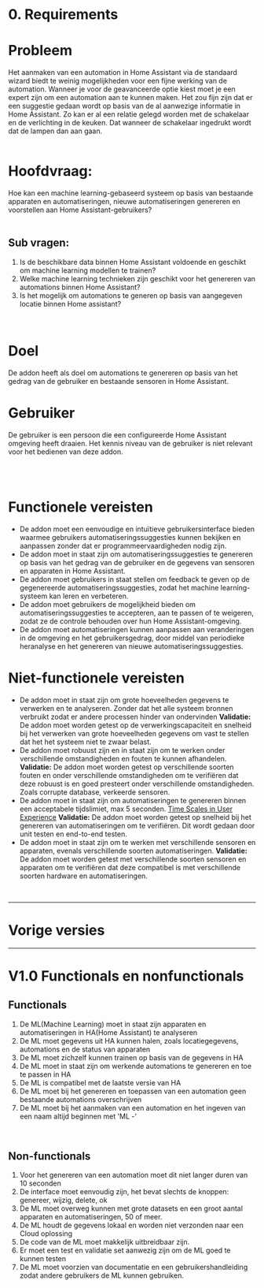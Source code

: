 # 0. Requirements

# Probleem

Het aanmaken van een automation in Home Assistant via de standaard wizard biedt te weinig mogelijkheden voor een fijne werking van de automation. Wanneer je voor de geavanceerde optie kiest moet je een expert zijn om een automation aan te kunnen maken.
Het zou fijn zijn dat er een suggestie gedaan wordt op basis van de al aanwezige informatie in Home Assistant. Zo kan er al een relatie gelegd worden met de schakelaar en de verlichting in de keuken. Dat wanneer de schakelaar ingedrukt wordt dat de lampen dan aan gaan.
<br>
<br>

# Hoofdvraag:

Hoe kan een machine learning-gebaseerd systeem op basis van bestaande apparaten en automatiseringen, nieuwe automatiseringen genereren en voorstellen aan Home Assistant-gebruikers?
<br>
<br>

## Sub vragen:

1. Is de beschikbare data binnen Home Assistant voldoende en geschikt om machine learning modellen te trainen?
2. Welke machine learning technieken zijn geschikt voor het genereren van automations binnen Home Assistant?
3. Is het mogelijk om automations te generen op basis van aangegeven locatie binnen Home assistant?

<br>

# Doel

De addon heeft als doel om automations te genereren op basis van het gedrag van de gebruiker en bestaande sensoren in Home Assistant.

# Gebruiker

De gebruiker is een persoon die een configureerde Home Assistant omgeving heeft draaien. Het kennis niveau van de gebruiker is niet relevant voor het bedienen van deze addon.

<br>
<br>

# Functionele vereisten

- De addon moet een eenvoudige en intuïtieve gebruikersinterface bieden waarmee gebruikers automatiseringssuggesties kunnen bekijken en aanpassen zonder dat er programmeervaardigheden nodig zijn.
- De addon moet in staat zijn om automatiseringssuggesties te genereren op basis van het gedrag van de gebruiker en de gegevens van sensoren en apparaten in Home Assistant.
- De addon moet gebruikers in staat stellen om feedback te geven op de gegenereerde automatiseringssuggesties, zodat het machine learning-systeem kan leren en verbeteren.
- De addon moet gebruikers de mogelijkheid bieden om automatiseringssuggesties te accepteren, aan te passen of te weigeren, zodat ze de controle behouden over hun Home Assistant-omgeving.
- De addon moet automatiseringen kunnen aanpassen aan veranderingen in de omgeving en het gebruikersgedrag, door middel van periodieke heranalyse en het genereren van nieuwe automatiseringssuggesties.

# Niet-functionele vereisten

- De addon moet in staat zijn om grote hoeveelheden gegevens te verwerken en te analyseren. Zonder dat het alle systeem bronnen verbruikt zodat er andere processen hinder van ondervinden
  **Validatie:** De addon moet worden getest op de verwerkingscapaciteit en snelheid bij het verwerken van grote hoeveelheden gegevens om vast te stellen dat het het systeem niet te zwaar belast.
- De addon moet robuust zijn en in staat zijn om te werken onder verschillende omstandigheden en fouten te kunnen afhandelen.
  **Validatie:** De addon moet worden getest op verschillende soorten fouten en onder verschillende omstandigheden om te verifiëren dat deze robuust is en goed presteert onder verschillende omstandigheden. Zoals corrupte database, verkeerde sensoren.
- De addon moet in staat zijn om automatiseringen te genereren binnen een acceptabele tijdslimiet, max 5 seconden. [Time Scales in User Experience](https://www.nngroup.com/articles/powers-of-10-time-scales-in-ux/)
  **Validatie:** De addon moet worden getest op snelheid bij het genereren van automatiseringen om te verifiëren. Dit wordt gedaan door unit testen en end-to-end testen.
- De addon moet in staat zijn om te werken met verschillende sensoren en apparaten, evenals verschillende soorten automatiseringen.
  **Validatie:** De addon moet worden getest met verschillende soorten sensoren en apparaten om te verifiëren dat deze compatibel is met verschillende soorten hardware en automatiseringen.

<br>

---

# Vorige versies

---

# V1.0 Functionals en nonfunctionals

## Functionals

1. De ML(Machine Learning) moet in staat zijn apparaten en automatiseringen in HA(Home Assistant) te analyseren
2. De ML moet gegevens uit HA kunnen halen, zoals locatiegegevens, automations en de status van apparaten
3. De ML moet zichzelf kunnen trainen op basis van de gegevens in HA
4. De ML moet in staat zijn om werkende automations te genereren en toe te passen in HA
5. De ML is compatibel met de laatste versie van HA
6. De ML moet bij het genereren en toepassen van een automation geen bestaande automations overschrijven
7. De ML moet bij het aanmaken van een automation en het ingeven van een naam altijd beginnen met 'ML -'

<br>

## Non-functionals

1. Voor het genereren van een automation moet dit niet langer duren van 10 seconden
2. De interface moet eenvoudig zijn, het bevat slechts de knoppen: genereer, wijzig, delete, ok
3. De ML moet overweg kunnen met grote datasets en een groot aantal apparaten en automatiseringen, 50 of meer.
4. De ML houdt de gegevens lokaal en worden niet verzonden naar een Cloud oplossing
5. De code van de ML moet makkelijk uitbreidbaar zijn.
6. Er moet een test en validatie set aanwezig zijn om de ML goed te kunnen testen
7. De ML moet voorzien van documentatie en een gebruikershandleiding zodat andere gebruikers de ML kunnen gebruiken.
